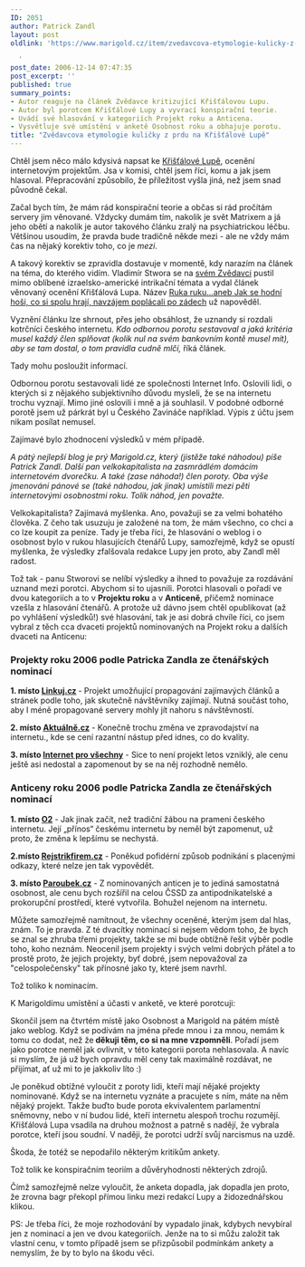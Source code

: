```yaml
---
ID: 2051
author: Patrick Zandl
layout: post
oldlink: 'https://www.marigold.cz/item/zvedavcova-etymologie-kulicky-z-prdu-na-kristalove-lupe

  '
post_date: 2006-12-14 07:47:35
post_excerpt: ''
published: true
summary_points:
- Autor reaguje na článek Zvědavce kritizující Křišťálovou Lupu.
- Autor byl porotcem Křišťálové Lupy a vyvrací konspirační teorie.
- Uvádí své hlasování v kategoriích Projekt roku a Anticena.
- Vysvětluje své umístění v anketě Osobnost roku a obhajuje porotu.
title: "Zvědavcova etymologie kuličky z prdu na Křišťálové Lupě"
---
```


<texy>Chtěl jsem něco málo kdysivá napsat ke <a href="http://kristalova.lupa.cz/vysledky/">Křišťálové Lupě</a>, ocenění internetovým projektům. Jsa v komisi, chtěl jsem říci, komu a jak jsem hlasoval. Přepracování způsobilo, že příležitost vyšla jiná, než jsem snad původně čekal. 

Začal bych tím, že mám rád konspirační teorie a občas si rád pročítám servery jim věnované. Vždycky dumám tím, nakolik je svět Matrixem a já jeho obětí a nakolik je autor takového článku zralý na psychiatrickou léčbu. Většinou usoudím, že pravda bude tradičně někde mezi - ale ne vždy mám čas na nějaký korektiv toho, co je <em>mezi</em>. 

A takový korektiv se zpravidla dostavuje v momentě, kdy narazím na článek na téma, do kterého vidím. Vladimír Stwora se na <a href="http://www.zvedavec.org">svém Zvědavci</a> pustil mimo oblíbené izraelsko-americké intrikační témata a vydal článek věnovaný ocenění Křišťálová Lupa. Název <a href="http://www.zvedavec.org/naokraj_1852.htm">Ruka ruku...aneb Jak se hodní hoši, co si spolu hrají, navzájem poplácali po zádech</a> už napověděl. 

Vyznění článku lze shrnout, přes jeho obsáhlost, že uznandy si rozdali kotrčníci českého internetu. <em>Kdo odbornou porotu sestavoval a jaká kritéria musel každý člen splňovat (kolik nul na svém bankovním kontě musel mít), aby se tam dostal, o tom pravidla cudně mlčí,</em> říká článek. 

Tady mohu posloužit informací. 

<!--more-->

Odbornou porotu sestavovali lidé ze společnosti Internet Info. Oslovili lidi, o kterých si z nějakého subjektivního důvodu mysleli, že se na internetu trochu vyznají. Mimo jiné oslovili i mně a já souhlasil. V podobné odborné porotě jsem už párkrát byl u Českého Zavináče například. Výpis z účtu jsem nikam posílat nemusel. 

Zajímavé bylo zhodnocení výsledků v mém případě. 

<em>A pátý nejlepší blog je prý Marigold.cz, který (jistěže také náhodou) píše Patrick Zandl. Další pan velkokapitalista na zasmrádlém domácím internetovém dvorečku. A také (zase náhoda!) člen poroty. Oba výše jmenováni pánové se (také náhodou, jak jinak) umístili mezi pěti internetovými osobnostmi roku. Tolik náhod, jen považte.</em>

Velkokapitalista? Zajímavá myšlenka. Ano, považuji se za velmi bohatého člověka. Z čeho tak usuzuju je založené na tom, že mám všechno, co chci a co lze koupit za peníze. Tady je třeba říci, že hlasování o weblog i o osobnost bylo v rukou hlasujících čtenářů Lupy, samozřejmě, když se opustí myšlenka, že výsledky zfalšovala redakce Lupy jen proto, aby Zandl měl radost. 

Tož tak - panu Stworovi se nelíbí výsledky a ihned to považuje za rozdávání uznand mezi porotci. Abychom si to ujasnili. Porotci hlasovali o pořadí ve dvou kategoriích a to v <strong>Projektu roku</strong> a v <strong>Anticeně</strong>, přičemž nominace vzešla z hlasování čtenářů. A protože už dávno jsem chtěl opublikovat (až po vyhlášení výsledků!) své hlasování, tak je asi dobrá chvíle říci, co jsem vybral z těch cca dvaceti projektů nominovaných na Projekt roku a dalších dvaceti na Anticenu:

<h3>Projekty roku 2006 podle Patricka Zandla ze čtenářských nominací</h3>

<strong>1. místo <a href="http://www.linkuj.cz">Linkuj.cz</a> </strong>-  Projekt umožňující propagování zajímavých článků a stránek podle toho, jak skutečně návštěvníky zajímají. Nutná součást toho, aby I méně propagované servery mohly jít nahoru s návštěvností. 

<strong>2. místo <a href="http://www.aktualne.cz">Aktuálně.cz</a></strong> - Konečně trochu změna ve zpravodajství na internetu., kde se cení razantní nástup před idnes, co do kvality. 

<strong>3. místo <a href="http://www.internetprovsechny.cz">Internet pro všechny</a></strong> - Sice to není projekt letos vzniklý, ale cenu ještě asi nedostal a zapomenout by se na něj rozhodně nemělo.

<h3>Anticeny roku 2006 podle Patricka Zandla ze čtenářských nominací</h3>

<strong>1. místo <a href="http://cz.o2.com">O2</a></strong> - Jak jinak začít, než tradiční žábou na prameni českého internetu. Její „přínos“ českému internetu by neměl být zapomenut, už proto, že změna k lepšímu se nechystá.

<strong>2.místo <a href="http://www.rejstrikfirem.cz">Rejstrikfirem.cz</a></strong> - Poněkud pofidérní způsob podnikání s placenými odkazy, které nelze jen tak vypovědět.

<strong>3. místo <a href="http://www.paroubek.cz">Paroubek.cz</a></strong> - Z nominovaných anticen je to jediná samostatná osobnost, ale cenu bych rozšířil na celou ČSSD za antipodnikatelské a prokorupční prostředí, které vytvořila. Bohužel nejenom na internetu.

Můžete samozřejmě namítnout, že všechny oceněné, kterým jsem dal hlas, znám. To je pravda. Z té dvacítky nominací si nejsem vědom toho, že bych se znal se zhruba třemi projekty, takže se mi bude obtížně řešit výběr podle toho, koho neznám. Neocenil jsem projekty i svých velmi dobrých přátel a to prostě proto, že jejich projekty, byť dobré, jsem nepovažoval za "celospolečensky" tak přínosné jako ty, které jsem navrhl. 

Tož toliko k nominacím. 

K Marigoldímu umístění a účasti v anketě, ve které porotcuji:

Skončil jsem na čtvrtém místě jako Osobnost a Marigold na pátém místě jako weblog. Když se podívám na jména přede mnou i za mnou, nemám k tomu co dodat, než že<strong> děkuji těm, co si na mne vzpomněli</strong>. Pořadí jsem jako porotce neměl jak ovlivnit, v této kategorii porota nehlasovala. A navíc si myslím, že já už bych opravdu měl ceny tak maximálně rozdávat, ne přijímat, ať už mi to je jakkoliv líto :)

Je poněkud obtížné vyloučit z poroty lidi, kteří mají nějaké projekty nominované. Když se na internetu vyznáte a pracujete s ním, máte na něm nějaký projekt. Takže buďto bude porota ekvivalentem parlamentní sněmovny, nebo v ní budou lidé, kteří internetu alespoň trochu rozumějí. Křišťálová Lupa vsadila na druhou možnost a patrně s nadějí, že vybrala porotce, kteří jsou soudní. V naději, že porotci udrží svůj narcismus na uzdě. 

Škoda, že totéž se nepodařilo  některým kritikům ankety. 

Tož tolik ke konspiračním teoriím a důvěryhodnosti některých zdrojů. 

Čímž samozřejmě nelze vyloučit, že anketa dopadla, jak dopadla jen proto, že zrovna bagr překopl přímou linku mezi redakcí Lupy a židozednářskou klikou.

PS: Je třeba říci, že moje rozhodování by vypadalo jinak, kdybych nevybíral jen z nominací a jen ve dvou kategoriích. Jenže na to si můžu založit tak vlastní cenu, v tomto případě jsem se přizpůsobil podmínkám ankety a nemyslím, že by to bylo na škodu věci.